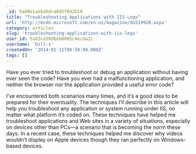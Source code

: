 ```yaml
---
_id: 5a88e1aebd6dca0d5f0d2b18
title: "Troubleshooting Applications with IIS Logs"
url: 'http://msdn.microsoft.com/en-us/magazine/dn519926.aspx'
category: articles
slug: 'troubleshooting-applications-with-iis-logs'
user_id: 5a83ce59d6eb0005c4ecda2c
username: 'bill-s'
createdOn: '2014-01-11T09:50:09.000Z'
tags: []
---
```


Have you ever tried to troubleshoot or debug an application without having ever seen the code? Have you ever had a malfunctioning application, and neither the browser nor the application provided a useful error code?

I’ve encountered both scenarios many times, and it’s a good idea to be prepared for their eventuality. The techniques I’ll describe in this article will help you troubleshoot any application or system running under IIS, no matter what platform it’s coded on. These techniques have helped me troubleshoot applications and Web sites in a variety of situations, especially on devices other than PCs—a scenario that is becoming the norm these days. In a recent case, these techniques helped me discover why videos wouldn’t display on Apple devices though they ran perfectly on Windows-based devices.
